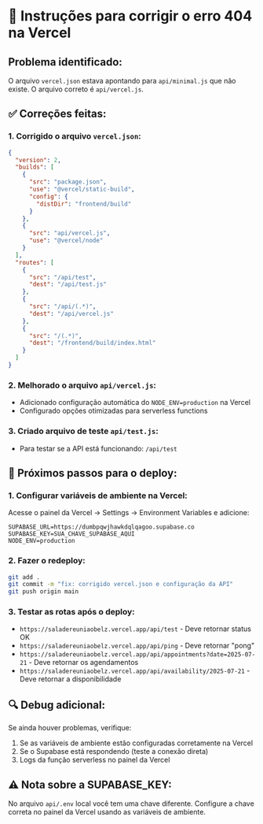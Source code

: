 # 🔧 Instruções para corrigir o erro 404 na Vercel

## Problema identificado:
O arquivo `vercel.json` estava apontando para `api/minimal.js` que não existe. O arquivo correto é `api/vercel.js`.

## ✅ Correções feitas:

### 1. Corrigido o arquivo `vercel.json`:
```json
{
  "version": 2,
  "builds": [
    {
      "src": "package.json",
      "use": "@vercel/static-build",
      "config": { 
        "distDir": "frontend/build"
      }
    },
    {
      "src": "api/vercel.js",
      "use": "@vercel/node"
    }
  ],
  "routes": [
    {
      "src": "/api/test",
      "dest": "/api/test.js"
    },
    {
      "src": "/api/(.*)",
      "dest": "/api/vercel.js"
    },
    {
      "src": "/(.*)",
      "dest": "/frontend/build/index.html"
    }
  ]
}
```

### 2. Melhorado o arquivo `api/vercel.js`:
- Adicionado configuração automática do `NODE_ENV=production` na Vercel
- Configurado opções otimizadas para serverless functions

### 3. Criado arquivo de teste `api/test.js`:
- Para testar se a API está funcionando: `/api/test`

## 🚀 Próximos passos para o deploy:

### 1. Configurar variáveis de ambiente na Vercel:
Acesse o painel da Vercel → Settings → Environment Variables e adicione:

```
SUPABASE_URL=https://dumbpqwjhawkdqlqagoo.supabase.co
SUPABASE_KEY=SUA_CHAVE_SUPABASE_AQUI
NODE_ENV=production
```

### 2. Fazer o redeploy:
```bash
git add .
git commit -m "fix: corrigido vercel.json e configuração da API"
git push origin main
```

### 3. Testar as rotas após o deploy:
- `https://saladereuniaobelz.vercel.app/api/test` - Deve retornar status OK
- `https://saladereuniaobelz.vercel.app/api/ping` - Deve retornar "pong"
- `https://saladereuniaobelz.vercel.app/api/appointments?date=2025-07-21` - Deve retornar os agendamentos
- `https://saladereuniaobelz.vercel.app/api/availability/2025-07-21` - Deve retornar a disponibilidade

## 🔍 Debug adicional:
Se ainda houver problemas, verifique:
1. Se as variáveis de ambiente estão configuradas corretamente na Vercel
2. Se o Supabase está respondendo (teste a conexão direta)
3. Logs da função serverless no painel da Vercel

## ⚠️ Nota sobre a SUPABASE_KEY:
No arquivo `api/.env` local você tem uma chave diferente.
Configure a chave correta no painel da Vercel usando as variáveis de ambiente.
